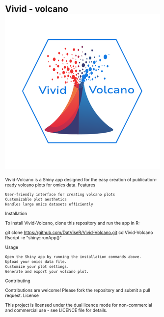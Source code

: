 # Vivid - volcano ![](Vivid_volcano_logo3.svg)

Vivid-Volcano is a Shiny app designed for the easy creation of publication-ready volcano plots for omics data. Features

```         
User-friendly interface for creating volcano plots
Customizable plot aesthetics
Handles large omics datasets efficiently
```

Installation

To install Vivid-Volcano, clone this repository and run the app in R:

git clone <https://github.com/DatViseR/Vivid-Volcano.git> cd Vivid-Volcano Rscript -e "shiny::runApp()"

Usage

```         
Open the Shiny app by running the installation commands above.
Upload your omics data file.
Customize your plot settings.
Generate and export your volcano plot.
```

Contributing

Contributions are welcome! Please fork the repository and submit a pull request. License

This project is licensed under the dual licence mode for non-commercial and commercial use - see LICENCE file for details.
